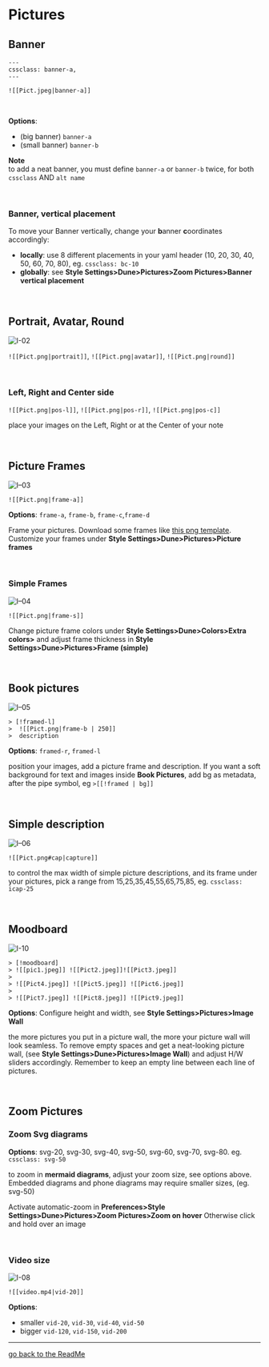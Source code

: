 # Pictures
## Banner

```
---
cssclass: banner-a,
---
```
`![[Pict.jpeg|banner-a]]`

<br>

**Options**: 
- (big banner) `banner-a`
- (small banner) `banner-b`

**Note**
<br>
to add a neat banner, you must define `banner-a` or `banner-b` twice, for both `cssclass` AND `alt name` 

<br>

### Banner, vertical placement

To move your Banner vertically, change your **b**anner **c**oordinates accordingly: 
- **locally**: use 8 different placements in your yaml header (10, 20, 30, 40, 50, 60, 70, 80), eg. `cssclass: bc-10` 
- **globally**: see **Style Settings>Dune>Pictures>Zoom Pictures>Banner vertical placement** 

<br>

## Portrait, Avatar, Round

![I-02](https://user-images.githubusercontent.com/48620536/222981873-06037136-9876-45eb-b0a8-468ed5227443.png)

`![[Pict.png|portrait]]`, `![[Pict.png|avatar]]`,  `![[Pict.png|round]]`

<br>

### Left, Right and Center side

`![[Pict.png|pos-l]]`, `![[Pict.png|pos-r]]`, `![[Pict.png|pos-c]]`

place your images on the Left, Right or at the Center of your note

<br>

## Picture Frames

![I–03](https://user-images.githubusercontent.com/48620536/222982094-4943ac34-34be-4587-8365-78408b671aff.png)

`![[Pict.png|frame-a]]` 

**Options**: `frame-a`, `frame-b`, `frame-c`,`frame-d`

Frame your pictures. Download some frames like [this png template](https://pngimg.com/image/91008). Customize your frames under **Style Settings>Dune>Pictures>Picture frames**

<br>

### Simple Frames

![I–04](https://user-images.githubusercontent.com/48620536/222982126-2f17ba6c-9df1-4d13-8bad-9738f3072cc6.png)

`![[Pict.png|frame-s]]`
 
Change picture frame colors under **Style Settings>Dune>Colors>Extra colors>** and adjust frame thickness in **Style Settings>Dune>Pictures>Frame (simple)**


<br>

## Book pictures

![I–05](https://user-images.githubusercontent.com/48620536/222982159-2f481d4c-634e-491f-9ac6-8b73ecbda539.png)

```
> [!framed-l] 
>  ![[Pict.png|frame-b | 250]]
>  description
```
**Options**: `framed-r`, `framed-l`

position your images, add a picture frame and description. 
If you want a soft background for text and images inside **Book Pictures**, add bg as metadata, after the pipe symbol, eg `>[[!framed | bg]]`  

<br>

## Simple description

![I–06](https://user-images.githubusercontent.com/48620536/222982200-63caf748-6a65-42e3-a927-f262103943e6.png)

`![[Pict.png#cap|capture]]`

to control the max width of simple picture descriptions, and its frame under your pictures, pick a range from 15,25,35,45,55,65,75,85, eg. `cssclass: icap-25`

<br>

## Moodboard

![I-10](https://user-images.githubusercontent.com/48620536/223212661-17a473b1-8151-4aac-b558-42c7fafe59a1.jpg)

```
> [!moodboard]
> ![[pic1.jpeg]] ![[Pict2.jpeg]]![[Pict3.jpeg]]
> 
> ![[Pict4.jpeg]] ![[Pict5.jpeg]] ![[Pict6.jpeg]] 
> 
> ![[Pict7.jpeg]] ![[Pict8.jpeg]] ![[Pict9.jpeg]] 
```

**Options**: Configure height and width, see **Style Settings>Pictures>Image Wall**

the more pictures you put in a picture wall, the more your picture wall will look seamless. To remove empty spaces and get a neat-looking picture wall, (see **Style Settings>Dune>Pictures>Image Wall**) and adjust H/W sliders accordingly. Remember to keep an empty line between each line of pictures. 

<br>

## Zoom Pictures
### Zoom Svg diagrams


**Options**: svg-20, svg-30, svg-40, svg-50, svg-60, svg-70, svg-80. eg. `cssclass: svg-50` 

to zoom in **mermaid diagrams**, adjust your zoom size, see options above. Embedded diagrams and phone diagrams may require smaller sizes, (eg. svg-50) 

Activate automatic-zoom in **Preferences>Style Settings>Dune>Pictures>Zoom Pictures>Zoom on hover**
Otherwise click and hold over an image


<br>

### Video size 

![I-08](https://user-images.githubusercontent.com/48620536/222982358-5d0eefcd-435a-4871-b73f-dcb46f973c96.png)

`![[video.mp4|vid-20]] `

**Options**: 
<br>
- smaller `vid-20`, `vid-30`, `vid-40`, `vid-50`
- bigger `vid-120`, `vid-150`, `vid-200`


---
[go back to the ReadMe](https://github.com/Jopp-gh/Obsidian-Dune84/tree/main)
